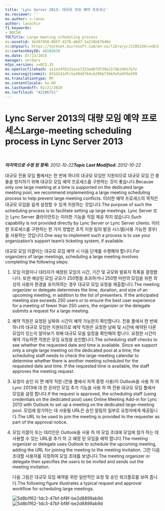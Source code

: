 ```yaml
---
title: 'Lync Server 2013: 대규모 모임 예약 프로세스'
ms.reviewer: ''
ms.author: v-lanac
author: lanachin
f1.keywords:
- NOCSH
TOCTitle: Large-meeting scheduling process
ms:assetid: de267458-885f-4176-a8d7-1a218e67640e
ms:mtpsurl: https://technet.microsoft.com/en-us/library/JJ205334(v=OCS.15)
ms:contentKeyID: 48185639
ms.date: 07/23/2014
manager: serdars
mtps_version: v=OCS.15
ms.openlocfilehash: a11e24f6131ace7323a407d739e2174b24b57a7e
ms.sourcegitcommit: 831d141dfc5a49dd764cb296b73b63e5a9f8e599
ms.translationtype: MT
ms.contentlocale: ko-KR
ms.lasthandoff: 02/21/2020
ms.locfileid: "42186751"
---
```

<div data-xmlns="http://www.w3.org/1999/xhtml">

<div class="topic" data-xmlns="http://www.w3.org/1999/xhtml" data-msxsl="urn:schemas-microsoft-com:xslt" data-cs="https://msdn.microsoft.com/">

<div data-asp="https://msdn2.microsoft.com/asp">

# <a name="large-meeting-scheduling-process-in-lync-server-2013"></a><span data-ttu-id="79d76-102">Lync Server 2013의 대량 모임 예약 프로세스</span><span class="sxs-lookup"><span data-stu-id="79d76-102">Large-meeting scheduling process in Lync Server 2013</span></span>

</div>

<div id="mainSection">

<div id="mainBody">

<span> </span>

<span data-ttu-id="79d76-103">_**마지막으로 수정 된 항목:** 2012-10-22_</span><span class="sxs-lookup"><span data-stu-id="79d76-103">_**Topic Last Modified:** 2012-10-22_</span></span>

<span data-ttu-id="79d76-104">대규모 전용 모임 풀에서는 한 번에 하나의 대규모 모임만 지원되므로 대규모 모임 간 충돌을 방지하기 위해 대규모 모임 예약 프로세스를 구현하는 것이 좋습니다.</span><span class="sxs-lookup"><span data-stu-id="79d76-104">Because only one large meeting at a time is supported on the dedicated large meeting pool, we recommend implementing a large meeting scheduling process to help prevent large meeting conflicts.</span></span> <span data-ttu-id="79d76-105">이러한 예약 프로세스의 목적은 대규모 모임을 쉽게 설정할 수 있게 지원하는 것입니다.</span><span class="sxs-lookup"><span data-stu-id="79d76-105">The purpose of such the scheduling process is to facilitate setting up large meetings.</span></span> <span data-ttu-id="79d76-106">Lync Server 또는 Lync Server 클라이언트는 이러한 기능을 직접 제공 하지 않습니다.</span><span class="sxs-lookup"><span data-stu-id="79d76-106">Such capability is not provided directly by Lync Server or Lync Server clients.</span></span> <span data-ttu-id="79d76-107">이러한 프로세스를 구현하는 한 가지 방법은 조직 지원 팀의 발권 시스템(사용 가능한 경우)을 사용하는 것입니다.</span><span class="sxs-lookup"><span data-stu-id="79d76-107">One way to implement such a process is to use your organization’s support team’s ticketing system, if available.</span></span>

<span data-ttu-id="79d76-108">대규모 모임 이끌이는 대규모 모임 예약 시 다음 단계를 수행해야 합니다.</span><span class="sxs-lookup"><span data-stu-id="79d76-108">For organizers of large meetings, scheduling a large meeting involves completing the following steps:</span></span>

1.  <span data-ttu-id="79d76-p102">모임 이끌이나 대리자가 예정된 모임의 시간, 기간 및 규모와 발표자 목록을 결정합니다. 또한 예상된 모임 규모가 250명을 초과하거나 250명 미만의 모임을 위한 최상의 사용자 환경을 유지하려는 경우 대규모 모임 요청을 제출합니다.</span><span class="sxs-lookup"><span data-stu-id="79d76-p102">The meeting organizer or delegate determines the time, duration, and size of an upcoming meeting, in addition to the list of presenters. If the anticipated meeting size exceeds 250 users or to ensure the best user experience for a meeting of fewer than 250 users, the organizer or the delegate submits a request for a large meeting.</span></span>

2.  <span data-ttu-id="79d76-p103">예약 직원은 요청된 날짜와 시간이 예약 가능한지 확인합니다. 전용 풀에서 한 번에 하나의 대규모 모임만 지원되므로 예약 직원은 요청한 날짜 및 시간에 예약된 다른 모임이 있는지 알아보기 위해 대규모 모음 일정을 확인해야 합니다. 요청한 시간이 예약 가능하면 직원은 모임 요청을 승인합니다.</span><span class="sxs-lookup"><span data-stu-id="79d76-p103">The scheduling staff checks to see whether the requested date and time is available. Since we support only a single large meeting on the dedicated pool at a time, the scheduling staff needs to check the large-meeting calendar to determine whether there is another meeting scheduled for the requested date and time. If the requested time is available, the staff approves the meeting request.</span></span>

3.  <span data-ttu-id="79d76-114">요청이 승인 되 면 예약 직원 (전용 풀에서 자격 증명 사용)이 Outlook을 사용 하 여 Lync 2013에 대 한 온라인 모임 추가 기능을 사용 하 여 전용 대규모 모임 풀에서 모임을 설정 합니다.</span><span class="sxs-lookup"><span data-stu-id="79d76-114">If the request is approved, the scheduling staff (using credentials on the dedicated pool) uses Online Meeting Add-in for Lync 2013 with Outlook to set up a meeting on the dedicated large-meeting pool.</span></span> <span data-ttu-id="79d76-115">모임에 참가하는 데 사용될 URL은 승인 알림의 일부로 요청자에게 제공됩니다.</span><span class="sxs-lookup"><span data-stu-id="79d76-115">The URL to be used to join the meeting is provided to the requester as part of the approval notice.</span></span>

4.  <span data-ttu-id="79d76-116">모임 이끌이 또는 대리인은 Outlook을 사용 하 여 모임 초대에 모임에 참가 하는 데 사용할 수 있는 URL을 추가 하 고 예정 된 모임을 예약 합니다.</span><span class="sxs-lookup"><span data-stu-id="79d76-116">The meeting organizer or delegate uses Outlook to schedule the upcoming meeting, adding the URL for joining the meeting to the meeting invitation.</span></span> <span data-ttu-id="79d76-117">그런 다음 초대할 사용자를 지정하여 모임 초대를 보냅니다.</span><span class="sxs-lookup"><span data-stu-id="79d76-117">The meeting organizer or delegate then specifies the users to be invited and sends out the meeting invitation.</span></span>
    
    <span data-ttu-id="79d76-118">다음 그림은 대규모 모임 예약을 위한 일반적인 요청 및 승인 워크플로를 보여 줍니다.</span><span class="sxs-lookup"><span data-stu-id="79d76-118">The following figure illustrates a typical request and approval workflow for scheduling large meetings.</span></span>
    
    <span data-ttu-id="79d76-119">![5d8b1f62-1dc3-47bf-bf8f-be2d8899ab9d](images/JJ205334.5d8b1f62-1dc3-47bf-bf8f-be2d8899ab9d(OCS.15).jpg "5d8b1f62-1dc3-47bf-bf8f-be2d8899ab9d")</span><span class="sxs-lookup"><span data-stu-id="79d76-119">![5d8b1f62-1dc3-47bf-bf8f-be2d8899ab9d](images/JJ205334.5d8b1f62-1dc3-47bf-bf8f-be2d8899ab9d(OCS.15).jpg "5d8b1f62-1dc3-47bf-bf8f-be2d8899ab9d")</span></span>  

</div>

<span> </span>

</div>

</div>

</div>

